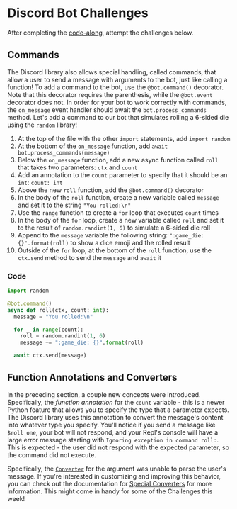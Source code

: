 # Discord Bot Challenges

After completing the [code-along](DiscordCodeAlong.md), attempt the challenges below.

## Commands

The Discord library also allows special handling, called commands, that allow a user to send a message with arguments to the bot, just like calling a function! To add a command to the bot, use the `@bot.command()` decorator. Note that this decorator requires the parenthesis, while the `@bot.event` decorator does not. In order for your bot to work correctly with commands, the `on_message` event handler should await the `bot.process_commands` method. Let's add a command to our bot that simulates rolling a 6-sided die using the [`random`](https://docs.python.org/3/library/random.html) library!

1. At the top of the file with the other `import` statements, add `import random`
1. At the bottom of the `on_message` function, add `await bot.process_commands(message)`
1. Below the `on_message` function, add a new async function called `roll` that takes two parameters: `ctx` and `count`
1. Add an annotation to the `count` parameter to specify that it should be an `int`: `count: int`
1. Above the new `roll` function, add the `@bot.command()` decorator
1. In the body of the `roll` function, create a new variable called `message` and set it to the string `"You rolled:\n"`
1. Use the `range` function to create a `for` loop that executes `count` times
1. In the body of the `for` loop, create a new variable called `roll` and set it to the result of `random.randint(1, 6)` to simulate a 6-sided die roll 
1. Append to the `message` variable the following string: `":game_die: {}".format(roll)` to show a dice emoji and the rolled result
1. Outside of the `for` loop, at the bottom of the `roll` function, use the `ctx.send` method to send the `message` and `await` it

### Code

```py
import random 

@bot.command()
async def roll(ctx, count: int):
  message = "You rolled:\n"

  for _ in range(count):
    roll = random.randint(1, 6)
    message += ":game_die: {}".format(roll)

  await ctx.send(message)
```

## Function Annotations and Converters

In the preceding section, a couple new concepts were introduced. Specifically, the *function annotation* for the `count` variable - this is a newer Python feature that allows you to specify the type that a parameter expects. The Discord library uses this annotation to convert the message's content into whatever type you specify. You'll notice if you send a message like `$roll one`, your bot will not respond, and your Repl's console will have a large error message starting with `Ignoring exception in command roll:`. This is expected - the user did not respond with the expected parameter, so the command did not execute.

Specifically, the [`Converter`](https://discordpy.readthedocs.io/en/latest/ext/commands/commands.html#basic-converters) for the argument was unable to parse the user's message. If you're interested in customizing and improving this behavior, you can check out the documentation for [Special Converters](https://discordpy.readthedocs.io/en/latest/ext/commands/commands.html#special-converters) for more information. This might come in handy for some of the Challenges this week!
